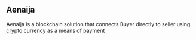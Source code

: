 ## Aenaija
Aenaija is a blockchain solution that connects Buyer directly to seller using crypto currency as a means of payment